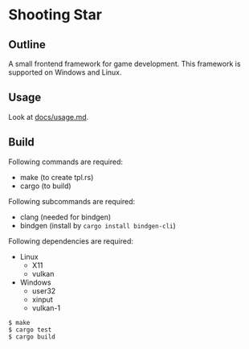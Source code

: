 # Shooting Star

## Outline

A small frontend framework for game development. This framework is supported on Windows and Linux.

## Usage

Look at [docs/usage.md](./docs/usage.md).

## Build

Following commands are required:

* make (to create tpl.rs)
* cargo (to build)

Following subcommands are required:

* clang (needed for bindgen)
* bindgen (install by `cargo install bindgen-cli`)

Following dependencies are required:

* Linux
  * X11
  * vulkan
* Windows
  * user32
  * xinput
  * vulkan-1

```
$ make
$ cargo test
$ cargo build
```
